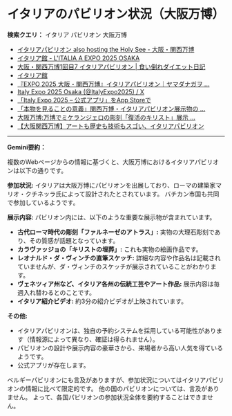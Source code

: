 # イタリアのパビリオン状況（大阪万博）

**検索クエリ：** イタリア パビリオン 大阪万博

- [イタリアパビリオン also hosting the Holy See - 大阪・関西万博](https://www.expo2025.or.jp/official-participant/italy/)
- [イタリア館 - L'ITALIA A EXPO 2025 OSAKA](https://www.italyexpo2025osaka.it/ja/itariaguan)
- [大阪・関西万博1回目7 イタリアパビリオン | 食い倒れダイエット日記](https://ameblo.jp/bomuu/entry-12893893180.html)
- [イタリア館](https://www.italyexpo2025osaka.it/ja)
- [『EXPO 2025 大阪・関西万博』イタリアパビリオン｜ヤマダナガヲ ...](https://note.com/yamada_tourist/n/n8e18f9e7de68)
- [Italy Expo 2025 Osaka (@ItalyExpo2025) / X](https://x.com/italyexpo2025?lang=ja)
- [「Italy Expo 2025 – 公式アプリ」をApp Storeで](https://apps.apple.com/jp/app/italy-expo-2025-%E5%85%AC%E5%BC%8F%E3%82%A2%E3%83%97%E3%83%AA/id6744029374)
- [「本物を見ることの意義」関西万博・イタリアパビリオン展示物の ...](https://news.yahoo.co.jp/articles/1f095a575d9b62fd1c0049dfde65292399461d75)
- [大阪万博:万博でミケランジェロの彫刻「復活のキリスト」展示 ...](https://www.yomiuri.co.jp/expo2025/20250508-OYT1T50183/)
- [【大阪関西万博】アートも歴史も技術もスゴい、イタリアパビリオン](https://news.yahoo.co.jp/articles/dbd6f74f0958dbd66ff2f5ab1e197fdaafedfd7a)


---

**Gemini要約：**

複数のWebページからの情報に基づくと、大阪万博におけるイタリアパビリオンは以下の通りです。

**参加状況:** イタリアは大阪万博にパビリオンを出展しており、ローマの建築家マリオ・クチネッラ氏によって設計されたとされています。  バチカン市国も共同で参加しているようです。

**展示内容:** パビリオン内には、以下のような重要な展示物が含まれています。

* **古代ローマ時代の彫刻「ファルネーゼのアトラス」:**  実物の大理石彫刻であり、その質感が話題となっています。
* **カラヴァッジョの「キリストの埋葬」:**  これも実物の絵画作品です。
* **レオナルド・ダ・ヴィンチの直筆スケッチ:**  詳細な内容や作品名は記載されていませんが、ダ・ヴィンチのスケッチが展示されていることがわかります。
* **ヴェネツィア州など、イタリア各州の伝統工芸やアート作品:**  展示内容は毎週入れ替わるとのことです。
* **イタリア紹介ビデオ:**  約3分の紹介ビデオが上映されています。

**その他:**

* イタリアパビリオンは、独自の予約システムを採用している可能性があります（情報源によって異なり、確証は得られません）。
* パビリオンの設計や展示内容の豪華さから、来場者から高い人気を得ているようです。
* 公式アプリが存在します。


ベルギーパビリオンにも言及がありますが、参加状況についてはイタリアパビリオンの情報に比べて限定的です。  他の国のパビリオンについては、言及がありません。  よって、各国パビリオンの参加状況全体を要約することはできません。

